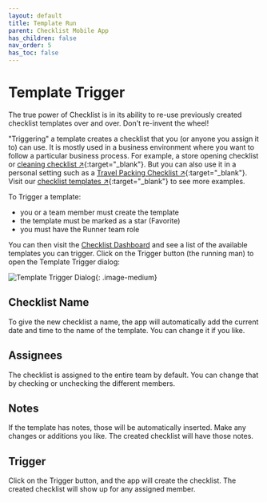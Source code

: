 ```yaml
---
layout: default
title: Template Run
parent: Checklist Mobile App
has_children: false
nav_order: 5
has_toc: false
---
```


# Template Trigger
The true power of Checklist is in its ability to re-use previously created checklist templates over and over. Don't re-invent the wheel!

"Triggering" a template creates a checklist that you (or anyone you assign it to) can use. It is mostly used in a business environment where you want to follow a particular business process. For example, a store opening checklist or [cleaning checklist ↗](https://checklist.com/cleaning-checklist){:target="\_blank"}. But you can also use it in a personal setting such as a [Travel Packing Checklist ↗](https://checklist.com/travel-checklist){:target="\_blank"}. Visit our [checklist templates ↗](https://checklist.com/templates){:target="\_blank"} to see more examples.

To Trigger a template:
* you or a team member must create the template
* the template must be marked as a star (Favorite)
* you must have the Runner team role

You can then visit the [Checklist Dashboard](/mobile/dashboard/) and see a list of the available templates you can trigger. Click on the Trigger button (the running man) to open the Template Trigger dialog:

![Template Trigger Dialog](/assets/images/mobile/template-run.png){: .image-medium}

## Checklist Name
To give the new checklist a name, the app will automatically add the current date and time to the name of the template. You can change it if you like.

## Assignees
The checklist is assigned to the entire team by default. You can change that by checking or unchecking the different members.

## Notes
If the template has notes, those will be automatically inserted. Make any changes or additions you like. The created checklist will have those notes.

## Trigger
Click on the Trigger button, and the app will create the checklist. The created checklist will show up for any assigned member.
